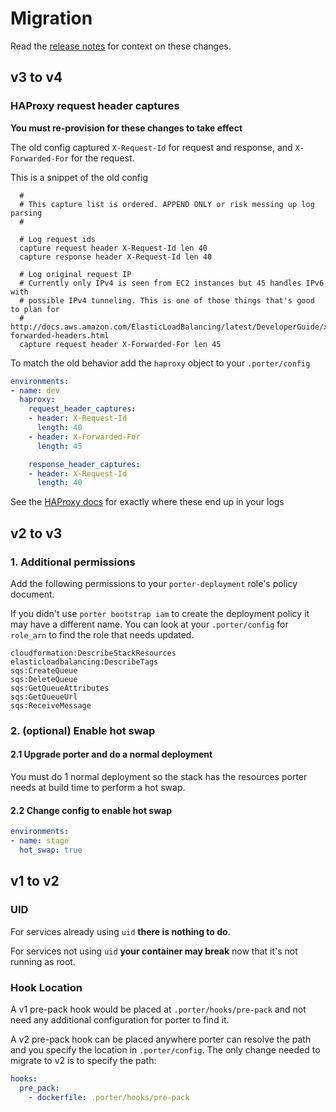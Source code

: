Migration
=========

Read the [release notes](RELEASE_NOTES.md) for context on these changes.

v3 to v4
--------

### HAProxy request header captures

**You must re-provision for these changes to take effect**

The old config captured `X-Request-Id` for request and response, and
`X-Forwarded-For` for the request.

This is a snippet of the old config

```
  #
  # This capture list is ordered. APPEND ONLY or risk messing up log parsing
  #

  # Log request ids
  capture request header X-Request-Id len 40
  capture response header X-Request-Id len 40

  # Log original request IP
  # Currently only IPv4 is seen from EC2 instances but 45 handles IPv6 with
  # possible IPv4 tunneling. This is one of those things that's good to plan for
  # http://docs.aws.amazon.com/ElasticLoadBalancing/latest/DeveloperGuide/x-forwarded-headers.html
  capture request header X-Forwarded-For len 45
```

To match the old behavior add the `haproxy` object to your `.porter/config`

```yaml
environments:
- name: dev
  haproxy:
    request_header_captures:
    - header: X-Request-Id
      length: 40
    - header: X-Forwarded-For
      length: 45

    response_header_captures:
    - header: X-Request-Id
      length: 40
```

See the [HAProxy docs](https://cbonte.github.io/haproxy-dconv/1.5/configuration.html#8.8)
for exactly where these end up in your logs

v2 to v3
--------

### 1. Additional permissions

Add the following permissions to your `porter-deployment` role's policy document.

If you didn't use `porter bootstrap iam` to create the deployment policy it may
have a different name. You can look at your `.porter/config` for `role_arn` to
find the role that needs updated.

```
cloudformation:DescribeStackResources
elasticloadbalancing:DescribeTags
sqs:CreateQueue
sqs:DeleteQueue
sqs:GetQueueAttributes
sqs:GetQueueUrl
sqs:ReceiveMessage
```

### 2. (optional) Enable hot swap

#### 2.1 Upgrade porter and do a normal deployment

You must do 1 normal deployment so the stack has the resources porter needs
at build time to perform a hot swap.

#### 2.2 Change config to enable hot swap

```yaml
environments:
- name: stage
  hot_swap: true
```

v1 to v2
--------

### UID

For services already using `uid` **there is nothing to do**.

For services not using `uid` **your container may break** now that it's not
running as root.

### Hook Location

A v1 pre-pack hook would be placed at `.porter/hooks/pre-pack` and not need any
additional configuration for porter to find it.

A v2 pre-pack hook can be placed anywhere porter can resolve the path and you
specify the location in `.porter/config`. The only change needed to migrate to
v2 is to specify the path:

```yaml
hooks:
  pre_pack:
    - dockerfile: .porter/hooks/pre-pack
```
